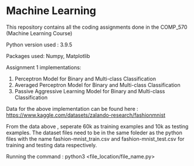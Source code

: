 # Machine Learning

This repository contains all the coding assignments done in the COMP_570 (Machine Learning Course)

Python version used : 3.9.5

Packages used: Numpy, Matplotlib

Assignment 1 implementations:

1. Perceptron Model for Binary and Multi-class Classification
2. Averaged Perceptron Model for Binary and Multi-class Classification
3. Passive Aggressive Learning Model for Binary and Multi-class Classification

Data for the above implementation can be found here : https://www.kaggle.com/datasets/zalando-research/fashionmnist

From the data above , seperate 60k as training examples and 10k as testing examples. The dataset files need to be in the same foleder as the python files with the name
fashion-mnist_train.csv and fashion-mnist_test.csv for training and testing data respectively.

Running the command : python3 <file_location/file_name.py>

